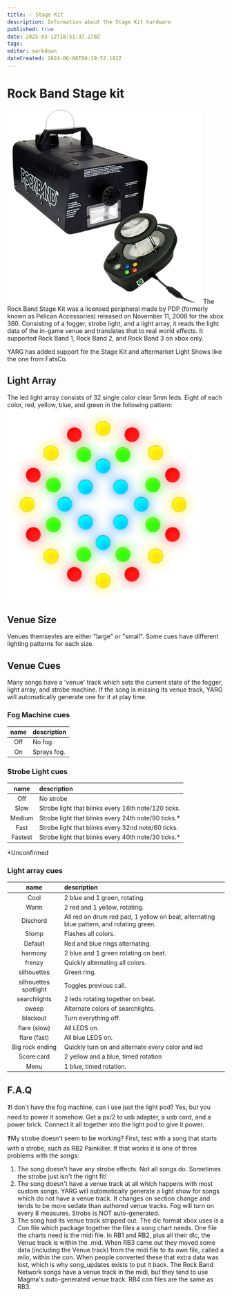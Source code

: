 ```yaml
---
title: 💡 Stage Kit
description: Information about the Stage Kit hardware
published: true
date: 2025-03-12T18:51:37.270Z
tags:
editor: markdown
dateCreated: 2024-06-06T00:19:52.182Z
---
```


# Rock Band Stage kit
![stagekit.png](./images/stagekit.png)
	The Rock Band Stage Kit was a licensed peripheral made by PDP (formerly known as Pelican Accessories) released on November 11, 2008 for the xbox 360.
Consisting of a fogger, strobe light, and a light array, it reads the light data of the in-game venue and translates that to real world effects. It supported Rock Band 1, Rock Band 2, and Rock Band 3 on xbox only.

YARG has added support for the Stage Kit and aftermarket Light Shows like the one from FatsCo.
## Light Array
The led light array consists of 32 single color clear 5mm leds. Eight of each color, red, yellow, blue, and green in the following pattern:
![alllights.png](./images/alllights.png)
## Venue Size
Venues themsevles are either "large" or "small". Some cues have different lighting patterns for each size.
## Venue Cues
Many songs have a 'venue' track which sets the current state of the fogger, light array, and strobe machine. If the song is missing its venue track, YARG will automatically generate one for it at play time.

### Fog Machine cues
|name|description|
|:-:|:-|
|Off|No fog.|
|On|Sprays fog.|

### Strobe Light cues
|name|description|
|:-:|:-|
|Off| No strobe|
|Slow|Strobe light that blinks every 16th note/120 ticks.|
|Medium|Strobe light that blinks every 24th note/90 ticks.*|
|Fast|Strobe light that blinks every 32nd note/60 ticks.|
|Fastest|Strobe light that blinks every 40th note/30 ticks.*|
*Unconfirmed
### Light array cues
|name|description|
|:-:|:-|
|Cool|2 blue and 1 green, rotating.|
|Warm|2 red and 1 yellow, rotating.|
|Dischord| All red on drum red pad, 1 yellow on beat, alternating blue pattern, and rotating green.|
|Stomp| Flashes all colors.|
|Default| Red and blue rings alternating.|
|harmony| 2 blue and 1 green rotating on beat.|
|frenzy| Quickly alternating all colors.|
|silhouettes| Green ring.|
|silhouettes spotlight| Toggles previous call.|
|searchlights| 2 leds rotating together on beat.|
|sweep| Alternate colors of searchlights.|
|blackout| Turn everything off.|
|flare (slow)|All LEDS on.|
|flare (fast)|All blue LEDS on.|
|Big rock ending| Quickly turn on and alternate every color and led|
|Score card|2 yellow and a blue, timed rotation|
|Menu|1 blue, timed rotation.|
## F.A.Q
❓I don't have the fog machine, can I use just the light pod?
Yes, but you need to power it somehow. Get a ps/2 to usb adapter, a usb cord, and a power brick. Connect it all together into the light pod to give it power.

❓My strobe doesn't seem to be working?
First, test with a song that starts with a strobe, such as RB2 Painkiller.
If that works it is one of three problems with the songs:
1) The song doesn't have any strobe effects. Not all songs do.
Sometimes the strobe just isn't the right fit!
2) The song doesn't have a venue track at all which happens with most custom songs.
YARG will automatically generate a light show for songs which do not have a venue track. It changes on section change and tends to be more sedate than authored venue tracks. Fog will turn on every 8 measures. Strobe is NOT auto-generated.
3) The song had its venue track stripped out.
The dlc format xbox uses is a Con file which package together the files a song chart needs. One file the charts need is the midi file. In RB1 and RB2, plus all their dlc, the Venue track is within the .mid. When RB3 came out they moved some data (including the Venue track) from the midi file to its own file, called a milo, within the con. When people converted these that extra data was lost, which is why song_updates exists to put it back. The Rock Band Network songs have a venue track in the midi, but they tend to use Magma's auto-generated venue track. RB4 con files are the same as RB3.
